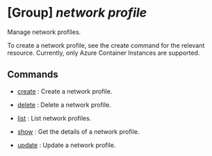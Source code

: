 # [Group] _network profile_

Manage network profiles.

To create a network profile, see the create command for the relevant resource. Currently, only Azure Container Instances are supported.

## Commands

- [create](/Commands/network/profile/_create.md)
: Create a network profile.

- [delete](/Commands/network/profile/_delete.md)
: Delete a network profile.

- [list](/Commands/network/profile/_list.md)
: List network profiles.

- [show](/Commands/network/profile/_show.md)
: Get the details of a network profile.

- [update](/Commands/network/profile/_update.md)
: Update a network profile.
